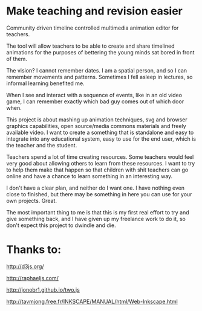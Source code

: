 Make teaching and revision easier
=============

Community driven timeline controlled multimedia animation editor for teachers.

The tool will allow teachers to be able to create and share timelined animations for the purposes of bettering the young minds sat bored in front of them.

The vision?
I cannot remember dates. I am a spatial person, and so I can remember movements and patterns. Sometimes I fell asleep in lectures, so informal learning benefited me.

When I see and interact with a sequence of events, like in an old video game, I can remember exactly which bad guy comes out of which door when.

This project is about mashing up animation techniques, svg and browser graphics capabilities, open source/media commons materials and freely available video. I want to create a something that is standalone and easy to integrate into any educational system, easy to use for the end user, which is the teacher and the student.

Teachers spend a lot of time creating resources. Some teachers would feel very good about allowing others to learn from these resources. I want to try to help them make that happen so that children with shit teachers can go online and have a chance to learn something in an interesting way.

I don't have a clear plan, and neither do I want one. I have nothing even close to finished, but there may be something in here you can use for your own projects. Great.

The most important thing to me is that this is my first real effort to try and give something back, and I have given up my freelance work to do it, so don't expect this project to dwindle and die.

Thanks to:
===========
http://d3js.org/

http://raphaeljs.com/

http://jonobr1.github.io/two.js

http://tavmjong.free.fr/INKSCAPE/MANUAL/html/Web-Inkscape.html
